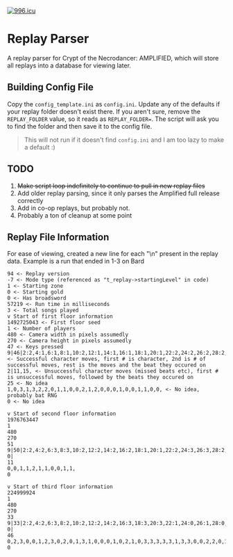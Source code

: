 [![996.icu](https://img.shields.io/badge/link-996.icu-red.svg)](https://996.icu)

# Replay Parser

A replay parser for Crypt of the Necrodancer: AMPLIFIED, which will store all replays into a database for viewing later.

## Building Config File

Copy the `config_template.ini` as `config.ini`. Update any of the defaults if your replay folder doesn't exist there. If you aren't sure, remove the `REPLAY_FOLDER` value, so it reads as `REPLAY_FOLDER=`. The script will ask you to find the folder and then save it to the config file.

> This will not run if it doesn't find `config.ini` and I am too lazy to make a default :)

## TODO

1. ~~Make script loop indefinitely to continue to pull in new replay files~~
2. Add older replay parsing, since it only parses the Amplified full release correctly
3. Add in co-op replays, but probably not.
4. Probably a ton of cleanup at some point

## Replay File Information
For ease of viewing, created a new line for each "\n" present in the replay data. Example is a run that ended in 1-3 on Bard
```
94 <- Replay version
-7 <- Mode type (referenced as "t_replay->startingLevel" in code)
1 <- Starting zone
0 <- Starting gold
0 <- Has broadsword
57219 <- Run time in milliseconds
3 <- Total songs played
v Start of first floor information
1492725043 <- First floor seed
1 <- Number of players
480 <- Camera width in pixels assumedly
270 <- Camera height in pixels assumedly
47 <- Keys pressed
9|46|2:2,4:1,6:1,8:1,10:2,12:1,14:1,16:1,18:1,20:1,22:2,24:2,26:2,28:2,30:2,32:2,34:2,36:2,38:2,40:2,42:2,44:1,46:1,48:2,50:2,52:2,54:2,56:2,58:2,60:2,62:2,64:2,66:2,68:1,70:1,72:1,74:2,76:2,78:1,80:2,82:2,84:3,86:2,88:2,90:1,92:1, <- Successful character moves, first # is character, 2nd is # of successful moves, rest is the moves and the beat they occured on
2|11,15, <- Unsuccessful character moves (missed beats etc), first # is unsuccessful moves, followed by the beats they occured on
25 <- No idea
1,0,3,1,3,2,2,0,1,1,0,0,2,1,2,0,0,0,1,0,0,1,1,0,0, <- No idea, probably bat RNG
0 <- No idea

v Start of second floor information
1976763447
1
480
270
51
9|50|2:2,4:2,6:3,8:3,10:2,12:2,14:2,16:2,18:1,20:1,22:2,24:3,26:3,28:2,30:1,32:1,34:0,36:3,38:3,40:2,42:2,44:2,46:3,48:3,50:3,52:3,54:3,56:3,58:3,60:3,62:3,64:1,66:1,68:0,70:1,72:3,74:2,76:3,78:2,80:3,82:3,84:3,86:3,88:3,90:3,92:3,94:2,96:3,98:0,100:3,
0|
11
0,0,1,1,2,1,1,0,0,1,1,
0

v Start of third floor information
224999924
1
480
270
33
9|33|2:2,4:2,6:3,8:2,10:2,12:2,14:2,16:3,18:3,20:3,22:1,24:0,26:1,28:0,30:0,32:1,34:1,36:1,38:1,40:1,42:1,44:1,46:1,48:2,50:1,52:2,54:2,56:0,58:0,60:2,62:9,64:9,66:9,
0|
46
0,2,3,0,0,1,2,3,0,2,0,1,3,1,0,0,0,1,0,2,1,0,3,3,3,3,3,1,3,3,0,0,2,2,0,1,1,1,0,3,0,3,0,2,0,0,
0



```
